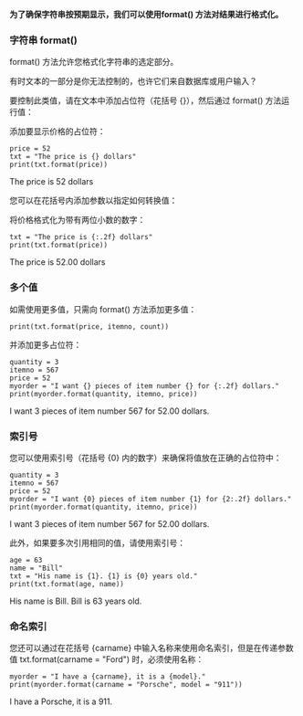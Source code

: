 **为了确保字符串按预期显示，我们可以使用format() 方法对结果进行格式化。**

### 字符串 format()

format() 方法允许您格式化字符串的选定部分。

有时文本的一部分是你无法控制的，也许它们来自数据库或用户输入？

要控制此类值，请在文本中添加占位符（花括号 {}），然后通过 format() 方法运行值：

添加要显示价格的占位符：

```
price = 52
txt = "The price is {} dollars"
print(txt.format(price))
```

The price is 52 dollars

您可以在花括号内添加参数以指定如何转换值：

将价格格式化为带有两位小数的数字：

```
txt = "The price is {:.2f} dollars"
print(txt.format(price))
```

The price is 52.00 dollars

### 多个值

如需使用更多值，只需向 format() 方法添加更多值：

```
print(txt.format(price, itemno, count))
```

并添加更多占位符：

```
quantity = 3
itemno = 567
price = 52
myorder = "I want {} pieces of item number {} for {:.2f} dollars."
print(myorder.format(quantity, itemno, price))
```

I want 3 pieces of item number 567 for 52.00 dollars.

### 索引号

您可以使用索引号（花括号 {0} 内的数字）来确保将值放在正确的占位符中：

```
quantity = 3
itemno = 567
price = 52
myorder = "I want {0} pieces of item number {1} for {2:.2f} dollars."
print(myorder.format(quantity, itemno, price))
```

I want 3 pieces of item number 567 for 52.00 dollars.

此外，如果要多次引用相同的值，请使用索引号：

```
age = 63
name = "Bill"
txt = "His name is {1}. {1} is {0} years old."
print(txt.format(age, name))
```

His name is Bill. Bill is 63 years old.

### 命名索引

您还可以通过在花括号 {carname} 中输入名称来使用命名索引，但是在传递参数值 txt.format(carname = "Ford") 时，必须使用名称：

```
myorder = "I have a {carname}, it is a {model}."
print(myorder.format(carname = "Porsche", model = "911"))
```

I have a Porsche, it is a 911.
